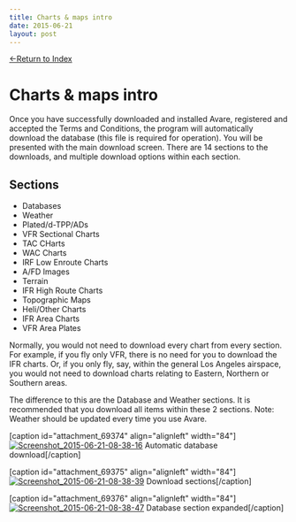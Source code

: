 ```yaml
---
title: Charts & maps intro
date: 2015-06-21
layout: post
---
```


[←Return to Index](http://apps4av.com/69370-2/)

# Charts & maps intro

Once you have successfully downloaded and installed Avare, registered
and accepted the Terms and Conditions, the program will automatically
download the database (this file is required for operation). You will
be presented with the main download screen. There are 14 sections to
the downloads, and multiple download options within each section.

## Sections

- Databases
- Weather
- Plated/d-TPP/ADs
- VFR Sectional Charts
- TAC CHarts
- WAC Charts
- IRF Low Enroute Charts
- A/FD Images
- Terrain
- IFR High Route Charts
- Topographic Maps
- Heli/Other Charts
- IFR Area Charts
- VFR Area Plates

Normally, you would not need to download every chart from every
section. For example, if you fly only VFR, there is no need for you to
download the IFR charts. Or, if you only fly, say, within the general
Los Angeles airspace, you would not need to download charts relating
to Eastern, Northern or Southern areas.

The difference to this are the Database and Weather sections. It is
recommended that you download all items within these 2 sections. Note:
Weather should be updated every time you use Avare.

\[caption id="attachment\_69374" align="alignleft" width="84"\][![Screenshot_2015-06-21-08-38-16](images/2015/06/screenshot_2015-06-21-08-38-163.png?w=84)](images/2015/06/screenshot_2015-06-21-08-38-163.png) Automatic database download\[/caption\]

\[caption id="attachment\_69375" align="alignleft" width="84"\][![Screenshot_2015-06-21-08-38-39](images/2015/06/screenshot_2015-06-21-08-38-392.png?w=84)](images/2015/06/screenshot_2015-06-21-08-38-392.png) Download sections\[/caption\]

\[caption id="attachment\_69376" align="alignleft" width="84"\][![Screenshot_2015-06-21-08-38-47](images/2015/06/screenshot_2015-06-21-08-38-472.png?w=84)](images/2015/06/screenshot_2015-06-21-08-38-472.png) Database section expanded\[/caption\]
